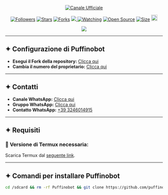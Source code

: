 <p align="center">
  <a href="https://whatsapp.com/channel/0029VauhQviCsU9Ibrwlkb0h"><img title="Canale Ufficiale" src="https://img.shields.io/badge/Canale%20Ufficiale-black?style=for-the-badge&logo=whatsApp"></a>
</p>

<p align="center"> 
  <a href="https://github.com/puffino26/followers"><img title="Followers" src="https://img.shields.io/github/followers/puffino26?color=green&style=flat-square"></a> 
  <a href="https://github.com/puffino26/Puffinobot/stargazers/"><img title="Stars" src="https://img.shields.io/github/stars/puffino26?color=yellow&style=flat-square"></a> 
  <a href="https://github.com/puffino26/network/members"><img title="Forks" src="https://img.shields.io/github/forks/puffino26/Puffinobot?color=orange&style=flat-square"></a> 
  <a href="https://komarev.com/ghpvc/?username=puffino26&color=blue&style=flat-square&label=Profile+Visual"><img src="https://komarev.com/ghpvc/?username=puffino26&color=blue&style=flat-square&label=Profile+Visual" /> 
  <a href="https://github.com/puffino26/Puffinobot/watchers"><img title="Watching" src="https://img.shields.io/github/watchers/puffino26/Puffinobot?label=Watchers&color=red&style=flat-square"></a> 
  <a href="https://github.com/puffino26/Puffinobot"><img title="Open Source" src="https://badges.frapsoft.com/os/v2/open-source.svg?v=103"></a> 
  <a href="https://github.com/puffino26/Puffinobot/"><img title="Size" src="https://img.shields.io/github/repo-size/puffino26/Puffinobot?style=flat-square&color=purple"></a> 
  <a href="https://github.com/puffino26/Puffinobot/graphs/commit-activity"><img height="20" src="https://img.shields.io/badge/Maintained%3F-yes-green.svg"></a> 
</p> 

<p align="center"> 
  <img width="" src="https://via.placeholder.com/300x300.png?text=Puffinobot"> 
</p> 

---

## ✦ **Configurazione di Puffinobot**
- **Esegui il Fork della repository:** [Clicca qui](https://github.com/puffino26/Puffinobot/fork)
- **Cambia il numero del proprietario:** [Clicca qui](https://github.com/puffino26/Puffinobot/blob/main/config.js)

---

## ✦ **Contatti**
- **Canale WhatsApp:** [Clicca qui](https://whatsapp.com/channel/0029VauhQviCsU9Ibrwlkb0h)
- **Gruppo WhatsApp:** [Clicca qui](https://chat.whatsapp.com/JhrcigFtXpW4OzdhE9Jdq3)
- **Contatto WhatsApp:** [+39 3246014915](https://wa.me/393246014915)

---

## ✦ **Requisiti**
### 📱 **Versione di Termux necessaria:**
Scarica Termux dal [seguente link](https://www.mediafire.com/file/0npdmv51pnttps0/com.termux_0.119.1-119_minAPI21(arm64-v8a,armeabi-v7a,x86,x86_64)(nodpi)_apkmirror.com.apk/file).

---

## ✦ **Comandi per installare Puffinobot**
```bash
cd /sdcard && rm -rf Puffinobot && git clone https://github.com/puffino26/Puffinobot.git && cd Puffinobot
